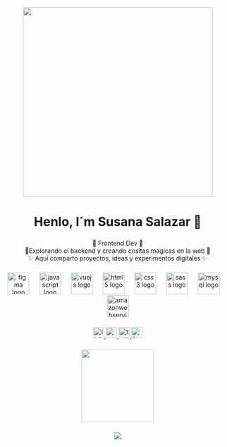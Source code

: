 <div align="center">
  <img height="430" src="https://i.pinimg.com/originals/4d/dc/34/4ddc348410a886bdbb7d0bfac5871ebf.gif"  />
</div>

###

<h1 align="center">Henlo, I´m Susana Salazar 🍓</h1>

###

<p align="center">🎀 Frontend Dev 🎀<br>🌙Explorando el backend y creando cositas mágicas en la web 🌙<br>✨ Aquí comparto proyectos, ideas y experimentos digitales  ✨</p>

###

<div align="center">
  <img src="https://cdn.jsdelivr.net/gh/devicons/devicon/icons/figma/figma-original.svg" height="49" alt="figma logo"  />
  <img width="15" />
  <img src="https://cdn.jsdelivr.net/gh/devicons/devicon/icons/javascript/javascript-original.svg" height="49" alt="javascript logo"  />
  <img width="15" />
  <img src="https://cdn.jsdelivr.net/gh/devicons/devicon/icons/vuejs/vuejs-original.svg" height="49" alt="vuejs logo"  />
  <img width="15" />
  <img src="https://cdn.jsdelivr.net/gh/devicons/devicon/icons/html5/html5-original.svg" height="49" alt="html5 logo"  />
  <img width="15" />
  <img src="https://cdn.jsdelivr.net/gh/devicons/devicon/icons/css3/css3-original.svg" height="49" alt="css3 logo"  />
  <img width="15" />
  <img src="https://skillicons.dev/icons?i=sass" height="49" alt="sass logo"  />
  <img width="15" />
  <img src="https://cdn.jsdelivr.net/gh/devicons/devicon/icons/mysql/mysql-original.svg" height="49" alt="mysql logo"  />
  <img width="15" />
  <img src="https://cdn.jsdelivr.net/gh/devicons/devicon/icons/amazonwebservices/amazonwebservices-line-wordmark.svg" height="49" alt="amazonwebservices logo"  />
</div>

###

<div align="center">
  <a href="https://www.linkedin.com/in/susanasct/" target="_blank">
    <img src="https://img.shields.io/static/v1?message=LinkedIn&logo=linkedin&label=&color=0077B5&logoColor=white&labelColor=&style=flat" height="25" alt="linkedin logo"  />
  </a>
  <a href="mailto:susanacst098@gmail.com" target="_blank">
    <img src="https://img.shields.io/static/v1?message=Gmail&logo=gmail&label=&color=D14836&logoColor=white&labelColor=&style=flat" height="25" alt="gmail logo"  />
  </a>
  <a href="https://x.com/annachocomenta" target="_blank">
    <img src="https://img.shields.io/static/v1?message=Twitter&logo=twitter&label=&color=1DA1F2&logoColor=white&labelColor=&style=flat" height="25" alt="twitter logo"  />
  </a>
  <a href="https://www.behance.net/susanacst" target="_blank">
    <img src="https://img.shields.io/static/v1?message=Behance&logo=behance&label=&color=1769ff&logoColor=white&labelColor=&style=flat" height="25" alt="behance logo"  />
  </a>
</div>

###

<div align="center">
  <img height="164" src="https://media.tenor.com/GcKVRyIVwfUAAAAj/bugcat-capoo.gif"  />
</div>

###

<div align="center">
  <img src="https://visitor-badge.laobi.icu/badge?page_id=susanacst.susanacst&left_color=paleturquoise&right_color=mediumaquamarine"  />
</div>

###
